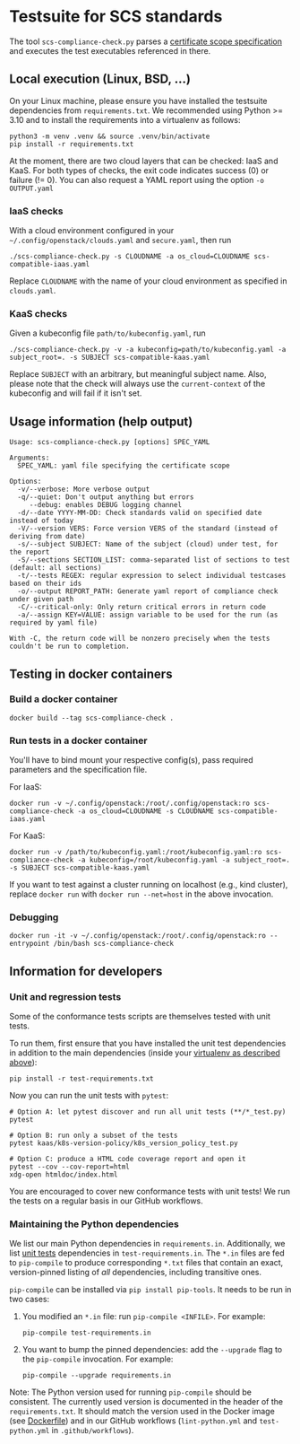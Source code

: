 # Testsuite for SCS standards

The tool `scs-compliance-check.py` parses a
[certificate scope specification](https://github.com/SovereignCloudStack/standards/blob/main/Standards/scs-0003-v1-sovereign-cloud-standards-yaml.md)
and executes the test executables referenced in there.

## Local execution (Linux, BSD, ...)

On your Linux machine, please ensure you have installed the testsuite dependencies
from `requirements.txt`. We recommended using Python >= 3.10 and to install the
requirements into a virtualenv as follows:

```shell
python3 -m venv .venv && source .venv/bin/activate
pip install -r requirements.txt
```

At the moment, there are two cloud layers that can be checked: IaaS and KaaS.
For both types of checks, the exit code indicates success (0) or failure (!= 0).
You can also request a YAML report using the option `-o OUTPUT.yaml`

### IaaS checks

With a cloud environment configured in your `~/.config/openstack/clouds.yaml`
and `secure.yaml`, then run

```shell
./scs-compliance-check.py -s CLOUDNAME -a os_cloud=CLOUDNAME scs-compatible-iaas.yaml
```

Replace `CLOUDNAME` with the name of your cloud environment as
specified in `clouds.yaml`.

### KaaS checks

Given a kubeconfig file `path/to/kubeconfig.yaml`, run

```shell
./scs-compliance-check.py -v -a kubeconfig=path/to/kubeconfig.yaml -a subject_root=. -s SUBJECT scs-compatible-kaas.yaml
```

Replace `SUBJECT` with an arbitrary, but meaningful subject name.
Also, please note that the check will always use the `current-context` of the kubeconfig and will
fail if it isn't set.

## Usage information (help output)

```text
Usage: scs-compliance-check.py [options] SPEC_YAML

Arguments:
  SPEC_YAML: yaml file specifying the certificate scope

Options:
  -v/--verbose: More verbose output
  -q/--quiet: Don't output anything but errors
     --debug: enables DEBUG logging channel
  -d/--date YYYY-MM-DD: Check standards valid on specified date instead of today
  -V/--version VERS: Force version VERS of the standard (instead of deriving from date)
  -s/--subject SUBJECT: Name of the subject (cloud) under test, for the report
  -S/--sections SECTION_LIST: comma-separated list of sections to test (default: all sections)
  -t/--tests REGEX: regular expression to select individual testcases based on their ids
  -o/--output REPORT_PATH: Generate yaml report of compliance check under given path
  -C/--critical-only: Only return critical errors in return code
  -a/--assign KEY=VALUE: assign variable to be used for the run (as required by yaml file)

With -C, the return code will be nonzero precisely when the tests couldn't be run to completion.
```

## Testing in docker containers

### Build a docker container

```shell
docker build --tag scs-compliance-check .
```

### Run tests in a docker container

You'll have to bind mount your respective config(s), pass required parameters and the specification file.

For IaaS:

```shell
docker run -v ~/.config/openstack:/root/.config/openstack:ro scs-compliance-check -a os_cloud=CLOUDNAME -s CLOUDNAME scs-compatible-iaas.yaml
```

For KaaS:

```shell
docker run -v /path/to/kubeconfig.yaml:/root/kubeconfig.yaml:ro scs-compliance-check -a kubeconfig=/root/kubeconfig.yaml -a subject_root=. -s SUBJECT scs-compatible-kaas.yaml
```

If you want to test against a cluster running on localhost (e.g., kind cluster), replace
`docker run` with `docker run --net=host` in the above invocation.

### Debugging

```shell
docker run -it -v ~/.config/openstack:/root/.config/openstack:ro --entrypoint /bin/bash scs-compliance-check
```

## Information for developers

### Unit and regression tests

Some of the conformance tests scripts are themselves tested with unit tests.

To run them, first ensure that you have installed the unit test dependencies
in addition to the main dependencies (inside your [virtualenv as described
above](#local-execution-linux-bsd-)):

```shell
pip install -r test-requirements.txt
```

Now you can run the unit tests with `pytest`:

```shell
# Option A: let pytest discover and run all unit tests (**/*_test.py)
pytest

# Option B: run only a subset of the tests
pytest kaas/k8s-version-policy/k8s_version_policy_test.py

# Option C: produce a HTML code coverage report and open it
pytest --cov --cov-report=html
xdg-open htmldoc/index.html
```

You are encouraged to cover new conformance tests with unit tests!
We run the tests on a regular basis in our GitHub workflows.

### Maintaining the Python dependencies

We list our main Python dependencies in `requirements.in`. Additionally, we list
[unit tests](#unit-and-regression-tests) dependencies in `test-requirements.in`.
The `*.in` files are fed to `pip-compile` to produce corresponding `*.txt` files
that contain an exact, version-pinned listing of *all* dependencies, including
transitive ones.

`pip-compile` can be installed via `pip install pip-tools`.
It needs to be run in two cases:

1. You modified an `*.in` file: run `pip-compile <INFILE>`. For example:

   ```shell
   pip-compile test-requirements.in
   ```

2. You want to bump the pinned dependencies: add the `--upgrade` flag to the
   `pip-compile` invocation. For example:

   ```shell
   pip-compile --upgrade requirements.in
   ```

Note: The Python version used for running `pip-compile` should be consistent. The currently
used version is documented in the header of the `requirements.txt`. It should match the
version used in the Docker image (see [Dockerfile](Dockerfile)) and in our GitHub
workflows (`lint-python.yml` and `test-python.yml` in `.github/workflows`).

